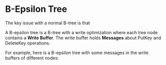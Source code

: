 # B-Epsilon Tree

The key issue with a normal B-tree is that 

A B-epsilon tree is a B-tree with a write optimization where each tree node contains a **Write Buffer**.
The write buffer holds **Messages** about PutKey and DeleteKey operations.

For example, here is a B-epsilon tree with some messages in the write buffers of different nodes:



